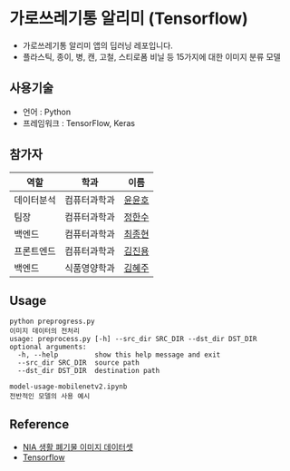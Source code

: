 # 가로쓰레기통 알리미 (Tensorflow)
- 가로쓰레기통 알리미 앱의 딥러닝 레포입니다.
- 플라스틱, 종이, 병, 캔, 고철, 스티로폼 비닐 등 15가지에 대한 이미지 분류 모델

## 사용기술
- 언어 : Python
- 프레임워크 : TensorFlow, Keras

## 참가자
|역할|학과|이름|
|---------|------------|-------|
|데이터분석|컴퓨터과학과|[윤윤호](https://github.com/YUN-YUNHO)|
|팀장|컴퓨터과학과|[정한수](https://github.com/8471919)|
|백엔드| 컴퓨터과학과 |[최종현](https://github.com/lun4-light)|
|프론트엔드|컴퓨터과학과|[김진용](https://github.com/imagine97kim)|
|백엔드|식품영양학과|[김혜주](https://https://github.com/201210302)|

## Usage
```commandline
python preprogress.py
이미지 데이터의 전처리
usage: preprocess.py [-h] --src_dir SRC_DIR --dst_dir DST_DIR
optional arguments:
  -h, --help         show this help message and exit
  --src_dir SRC_DIR  source path
  --dst_dir DST_DIR  destination path
```
```commandline
model-usage-mobilenetv2.ipynb
전반적인 모델의 사용 예시
```

## Reference
- [NIA 생활 폐기물 이미지 데이터셋](https://aihub.or.kr/aidata/27708)
- [Tensorflow](https://www.tensorflow.org/)
